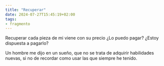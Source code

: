 ```yaml
---
title: "Recuperar"
date: 2024-07-27T15:45:19+02:00
tags:
- fragmento
---
```




Recuperar cada pieza de mi viene con su precio
¿Lo puedo pagar?
¿Estoy dispuesta a pagarlo?

Un hombre me dijo en un sueño, que no se trata de adquirir habilidades nuevas, si no de recordar como usar las que siempre he tenido.
